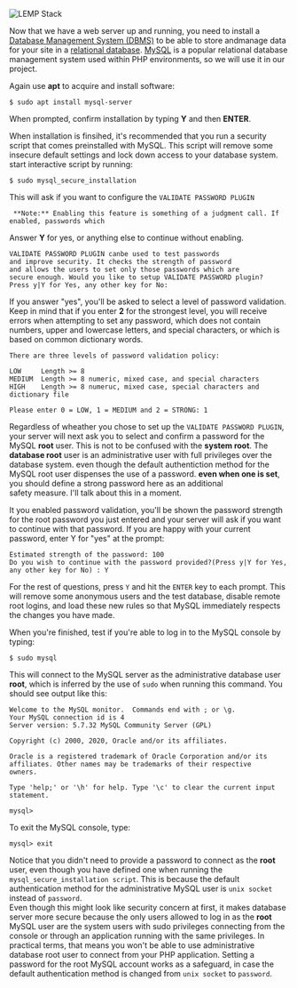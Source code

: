 ![LEMP Stack](https://github.com/silviob99/Project-2-Linux-Administration-NginX-MySQL-PHP-LEMP/assets/107585020/0b949645-beee-43f5-973e-98764c9efe68)

Now that we have a web server up and running, you need to install a  [Database Management System (DBMS)](https://www.ibm.com/docs/en/zos-basic-skills?topic=zos-what-is-database-management-system) to be able to store andmanage data for your site in a [relational database](https://www.oracle.com/uk/database/what-is-a-relational-database/). [MySQL](https://dev.mysql.com/doc/refman/8.0/en/what-is-mysql.html) is a popular relational database management system used within PHP environments, so we will use it in our project. 

Again use **apt** to acquire and install software:  

```$ sudo apt install mysql-server```  

When prompted, confirm installation by typing **Y** and then **ENTER**.  

When installation is finsihed, it's recommended that you run a security script that comes preinstalled with MySQL. This script will remove some insecure default settings and lock down access to your database system. start interactive script by running:  

```$ sudo mysql_secure_installation```  

This will ask if you want to configure the ```VALIDATE PASSWORD PLUGIN```  

``` **Note:** Enabling this feature is something of a judgment call. If enabled, passwords which```

Answer **Y** for yes, or anything else to continue without enabling.  

```
VALIDATE PASSWORD PLUGIN canbe used to test passwords
and improve security. It checks the strength of password  
and allows the users to set only those passwords which are
secure enough. Would you like to setup VALIDATE PASSWORD plugin?
Press y|Y for Yes, any other key for No:
```  
If you answer "yes", you'll be asked to select a level of password validation. Keep in mind that if you 
enter **2** for the strongest level, you will receive errors when attempting to set any password, which does not contain numbers, upper and lowercase letters, and special characters, or which is based on common dictionary words. 

```
There are three levels of password validation policy:

LOW     Length >= 8 
MEDIUM  Length >= 8 numeric, mixed case, and special characters
HIGH    Length >= 8 numeruc, mixed case, special characters and dictionary file

Please enter 0 = LOW, 1 = MEDIUM and 2 = STRONG: 1
```

Regardless of wheather you chose to set up the ```VALIDATE PASSWORD PLUGIN```, your server will next ask you to select and confirm a password for the MySQL **root** user. This is not to be confused with the **system root**. The **database root** user is an administrative user with full privileges over the database system. even though the default authentiction method for the MySQL root user dispenses the use of a password. **even when one is set**, you should define a strong password here as an additional   
safety measure. I'll talk about this in a moment.  

It you enabled password validation, you'll be shown the password strength for the root password you just entered and your server will ask if you want to continue with that password. If you are happy with your current password, enter Y for "yes" at the prompt:  

```
Estimated strength of the password: 100 
Do you wish to continue with the password provided?(Press y|Y for Yes, any other key for No) : Y
```

For the rest of questions, press ```Y``` and hit the ```ENTER``` key to each prompt. This will remove some anonymous users and the test database, disable remote root logins, and load these new rules so that MySQL immediately respects the changes you have made.  

When you're finished, test if you're able to log in to the MySQL console by typing:  

```
$ sudo mysql
```  

This will connect to the MySQL server as the administrative database user **root**, which is inferred by the use of ```sudo``` when running this command. You should see output like this:  

```
Welcome to the MySQL monitor.  Commands end with ; or \g.
Your MySQL connection id is 4
Server version: 5.7.32 MySQL Community Server (GPL)

Copyright (c) 2000, 2020, Oracle and/or its affiliates.

Oracle is a registered trademark of Oracle Corporation and/or its
affiliates. Other names may be trademarks of their respective
owners.

Type 'help;' or '\h' for help. Type '\c' to clear the current input statement.

mysql>
```  

To exit the MySQL console, type:  

```
mysql> exit
```

Notice that you didn't need to provide a password to connect as the **root** user, even though you have defined one when running the ```mysql_secure_installation script```. This is because the default authentication method for the administrative MySQL user is ```unix socket``` instead of ```password```.  
Even though this might look like security concern at first, it makes database server more secure because the only users allowed to log in as the **root** MySQL user are the system users with sudo privileges connecting from the console or through an application running with the same privileges. In practical terms, that means you won't be able to use administrative database root user to connect from your PHP application. Setting a password for the root MySQL account works as a safeguard, in case the default authentication method is changed from ```unix socket``` to ```password```.  


